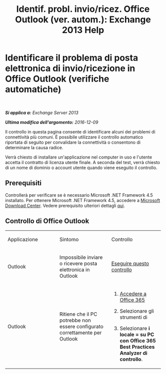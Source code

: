 ﻿---
title: 'Identif. probl. invio/ricez. Office Outlook (ver. autom.): Exchange 2013 Help'
TOCTitle: Identificare il problema di posta elettronica di invio/ricezione in Office Outlook (verifiche automatiche)
ms:assetid: 0de16c79-807a-4cae-9097-22dd61a157b4
ms:mtpsurl: https://technet.microsoft.com/it-it/library/Dn793609(v=EXCHG.150)
ms:contentKeyID: 62629992
ms.date: 05/22/2018
mtps_version: v=EXCHG.150
ms.translationtype: MT
---

# Identificare il problema di posta elettronica di invio/ricezione in Office Outlook (verifiche automatiche)

 

_**Si applica a:** Exchange Server 2013_

_**Ultima modifica dell'argomento:** 2016-12-09_

Il controllo in questa pagina consente di identificare alcuni dei problemi di connettività più comuni. È possibile utilizzare il controllo automatico riportata di seguito per convalidare la connettività o consentono di determinare la causa radice.

Verrà chiesto di installare un'applicazione nel computer in uso e l'utente accetta il contratto di licenza utente finale. A seconda del test, verrà chiesto di un nome di dominio o account utente quando viene eseguito il controllo.

## Prerequisiti

Controllerà per verificare se è necessario Microsoft .NET Framework 4.5 installato. Per ottenere Microsoft .NET Framework 4.5, accedere a [Microsoft Download Center](https://www.microsoft.com/en-us/download/details.aspx?id=30653). Vedere prerequisito ulteriori dettagli [qui](https://technet.microsoft.com/library/jj851141\(v=exchg.80\).aspx).

## Controllo di Office Outlook


<table>
<colgroup>
<col style="width: 33%" />
<col style="width: 33%" />
<col style="width: 33%" />
</colgroup>
<tbody>
<tr class="odd">
<td><p>Applicazione</p></td>
<td><p>Sintomo</p></td>
<td><p>Controllo</p></td>
</tr>
<tr class="even">
<td><p>Outlook</p></td>
<td><p>Impossibile inviare o ricevere posta elettronica in Outlook</p></td>
<td><p><a href="https://go.microsoft.com/fwlink/?linkid=313775">Eseguire questo controllo</a></p></td>
</tr>
<tr class="odd">
<td><p>Outlook</p></td>
<td><p>Ritiene che il PC potrebbe non essere configurato correttamente per Outlook</p></td>
<td><ol>
<li><p><a href="https://portal.microsoftonline.com/">Accedere a Office 365</a></p></li>
<li><p>Selezionare gli strumenti di<a href="https://portal.microsoftonline.com/tools"></a></p></li>
<li><p>Selezionare <strong>i locale = su PC con Office 365 Best Practices Analyzer di controllo</strong>.</p></li>
</ol></td>
</tr>
</tbody>
</table>

